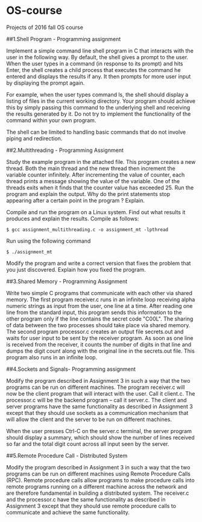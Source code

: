 # OS-course
Projects of 2016 fall OS course

##1.Shell Program - Programming assignment

Implement a simple command line shell program in C that interacts with the user in the following way. By default, the shell gives a prompt to the user. When the user types in a command (in response to its prompt) and hits Enter, the shell creates a child process that executes the command he entered and displays the results if any. It then prompts for more user input by displaying the prompt again. 

For example, when the user types command ls, the shell should display a listing of files in the current working directory. Your program should achieve this by simply passing this command to the underlying shell and receiving the results generated by it. Do not try to implement the functionality of the command within your own program.

The shell can be limited to handling basic commands that do not involve piping and redirection.

##2.Multithreading - Programming Assignment

Study the example program in the attached file. This program creates a new thread. Both the main thread and the new thread then increment the variable counter infinitely. After incrementing the value of counter, each thread prints a message showing the value of the variable. One of the threads exits when it finds that the counter value has exceeded 25. Run the program and explain the output. Why do the print statements stop appearing after a certain point in the program ? Explain.

Compile and run the program on a Linux system. Find out what results it produces and explain the results.
Compile as follows:
```
$ gcc assignment_multithreading.c -o assignment_mt -lpthread 
```

Run using the following command
```
$ ./assignment_mt
```
Modify the program and write a correct version that fixes the problem that you just discovered. Explain how you fixed the program.


##3.Shared Memory - Programming Assignment

Write two simple C programs that communicate with each other via shared memory. The first program receiver.c  runs in an infinite loop receiving alpha numeric strings as input from the user, one line at a time. After reading one line from the standard input, this program sends this information to the other program only if the line contains the secret code "C00L". The sharing of data between the two processes should take place via shared memory. The second program processor.c creates an output file secrets.out and waits for user input to be sent by the receiver program. As soon as one line is received from the receiver, it counts the number of digits in that line and dumps the digit count along with the original line in the secrets.out file. This program also runs in an infinite loop.


##4.Sockets and Signals- Programming assignment

Modify the program described in Assignment 3 in such a way that the two programs can be run on different machines. The program receiver.c will now be the client program that will interact with the user. Call it client.c. The processor.c will be the backend program – call it server.c. The client and server programs have the same functionality as described in Assignment 3 except that they should use sockets as a communication mechanism that will allow the client and the server to be run on different machines. 

When the user presses Ctrl-C on the server.c terminal, the server program should display a summary, which should show the number of lines received so far and the total digit count across all input seen by the server.


##5.Remote Procedure Call - Distributed System

Modify the program described in Assignment 3 in such a way that the two programs can be run on different machines using Remote Procedure Calls (RPC). Remote procedure calls allow programs to make procedure calls into remote programs running on a different machine across the network and are therefore fundamental in building a distributed system. The  receiver.c and the processor.c have the same functionality as described in Assignment 3 except that they should use remote procedure calls to communicate and achieve the same functionality. 
